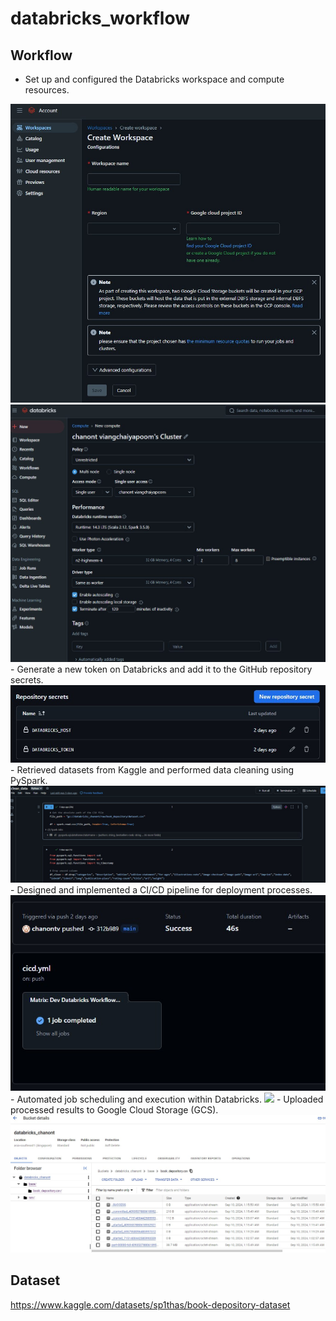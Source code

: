 # databricks_workflow

## Workflow
   - Set up and configured the Databricks workspace and compute resources.
   <img src="img/create_workspaces.JPG" />
   <img src="img/create_compute.JPG" />
   - Generate a new token on Databricks and add it to the GitHub repository secrets.
   <img src="img/repository_secrets.JPG" />
   - Retrieved datasets from Kaggle and performed data cleaning using PySpark.
   <img src="img/notebook_workspace.JPG" />
   - Designed and implemented a CI/CD pipeline for deployment processes.
   <img src="img/git_actions.JPG" />
   - Automated job scheduling and execution within Databricks. 
   <img src="img/job.JPG" />
   - Uploaded processed results to Google Cloud Storage (GCS).
   <img src="img/gcs.JPG" />

## Dataset
https://www.kaggle.com/datasets/sp1thas/book-depository-dataset